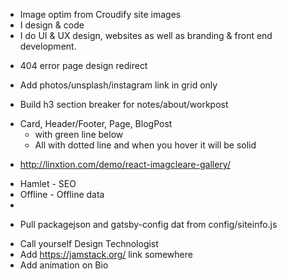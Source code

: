 <!-------------
-------P1------
--------------->
- Image optim from Croudify site images
- I design & code
- I do UI & UX design, websites as well as branding & front end development.

<!-------------
-------P2------
--------------->
<!-- ---------- URL redirect ------------- -->
- 404 error page design redirect

<!-- ---------- Photo-Grid ------------- -->
- Add photos/unsplash/instagram link in grid only

<!-- ---------- Photo-Grid ------------- -->
- Build h3 section breaker for notes/about/workpost

<!-- ---------- a tag style ------------- -->
- Card, Header/Footer, Page, BlogPost
  - <ATag /> with green line below
  - All <a /> with dotted line and when you hover it will be solid

<!-------------
-------P3------
--------------->

<!-- ---------- Photos ------------- -->
- http://linxtion.com/demo/react-imagcleare-gallery/ 

<!-- ---------- Gatsby Plugin ------------- -->
- Hamlet - SEO
- Offline - Offline data
- 
<!-- ---------- One source of truth ------------- -->
- Pull packagejson and gatsby-config dat from config/siteinfo.js

<!-- ---------- Other Ideas ------------- -->
- Call yourself Design Technologist
- Add https://jamstack.org/ link somewhere
- Add animation on Bio